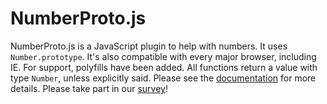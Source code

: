 # NumberProto.js
NumberProto.js is a JavaScript plugin to help with numbers. It uses `Number.prototype`. It's also compatible with every major browser, including IE. For support, polyfills have been added. All functions return a value with type `Number`, unless explicitly said.
Please see the [documentation](https://github.com/VFDan/NumberProto.js/wiki) for more details.
Please take part in our [survey](https://vfdan.github.io/NumberProto.js/survey/survey.html)!
